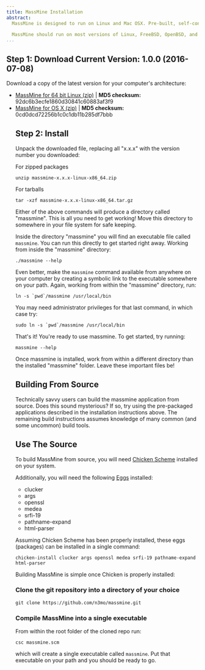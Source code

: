 ```yaml
---
title: MassMine Installation
abstract:
  MassMine is designed to run on Linux and Mac OSX. Pre-built, self-contained application bundles are available for both. Installation is as simple as downloading the latest zip or tarball and unpacking the files. Currently, versions are available for 64 bit operating systems.

  MassMine should run on most versions of Linux, FreeBSD, OpenBSD, and Mac OS X. Savvy users are encouraged to build MassMine from source (and share their experiences). Build instructions follow below.
...
```


## Step 1: Download Current Version: 1.0.0 (2016-07-08)

Download a copy of the latest version for your computer's architecture:
<ul class="install-list">
  <li><a href="http://www.massmine.org/downloads/massmine-1.0.0-linux-x86_64.zip"><i class="fa fa-download"></i>   MassMine for 64 bit Linux (zip)</a> | <b>MD5 checksum:</b> 92dc6b3ecfe1860d30841c60883af3f9</li>
  <li><a href="http://www.massmine.org/downloads/massmine-0.11.0-OSX-10.11.zip"><i class="fa fa-download"></i>   MassMine for OS X (zip)</a> | <b>MD5 checksum:</b> 0cd0dcd72256b1c0c1db11b285df7bbb</li>

## Step 2: Install

Unpack the downloaded file, replacing all "x.x.x" with the version number you downloaded:

For zipped packages

    unzip massmine-x.x.x-linux-x86_64.zip

For tarballs

    tar -xzf massmine-x.x.x-linux-x86_64.tar.gz

Either of the above commands will produce a directory called "massmine". This is all you need to get working! Move this directory to somewhere in your file system for safe keeping.

Inside the directory "massmine" you will find an executable file called `massmine`. You can run this directly to get started right away. Working from inside the "massmine" directory:

    ./massmine --help

Even better, make the `massmine` command available from anywhere on your computer by creating a symbolic link to the executable somewhere on your path. Again, working from within the "massmine" directory, run:

    ln -s `pwd`/massmine /usr/local/bin

You may need administrator privileges for that last command, in which case try:

    sudo ln -s `pwd`/massmine /usr/local/bin

That's it! You're ready to use massmine. To get started, try running:

    massmine --help

<div class="hint">Once massmine is installed, work from within a different directory than the installed "massmine" folder. Leave these important files be!</div>

## Building From Source

Technically savvy users can build the massmine application from source. Does this sound mysterious? If so, try using the pre-packaged applications described in the installation instructions above. The remaining build instructions assumes knowledge of many common (and some uncommon) build tools.

## Use The Source

To build MassMine from source, you will need [Chicken Scheme](http://www.call-cc.org/) installed on your system. 

Additionally, you will need the following [Eggs](http://wiki.call-cc.org/eggs) installed:

* clucker
* args
* openssl
* medea
* srfi-19
* pathname-expand
* html-parser

Assuming Chicken Scheme has been properly installed, these eggs (packages) can be installed in a single command:

    chicken-install clucker args openssl medea srfi-19 pathname-expand html-parser

Building MassMine is simple once Chicken is properly installed:

### Clone the git repository into a directory of your choice

    git clone https://github.com/n3mo/massmine.git
	
### Compile MassMine into a single executable

From within the root folder of the cloned repo run:

    csc massmine.scm
	
which will create a single executable called `massmine`. Put that executable on your path and you should be ready to go.



